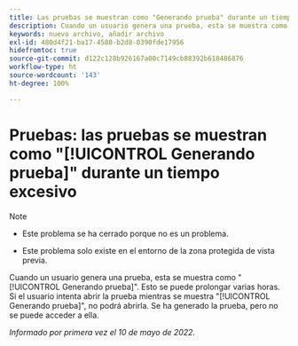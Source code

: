 ```yaml
---
title: Las pruebas se muestran como "Generando prueba" durante un tiempo excesivo
description: Cuando un usuario genera una prueba, esta se muestra como "Generando prueba". Esto se puede prolongar varias horas. Si el usuario intenta abrir la prueba mientras se muestra "Generando prueba", no podrá abrirla. Se ha generado la prueba, pero no se puede acceder a ella.
keywords: nuevo archivo, añadir archivo
exl-id: 480d4f21-ba17-4580-b2d8-0390fde17956
hidefromtoc: true
source-git-commit: d122c128b926167a00c7149cb88392b618486876
workflow-type: ht
source-wordcount: '143'
ht-degree: 100%

---
```


# Pruebas: las pruebas se muestran como &quot;[!UICONTROL Generando prueba]&quot; durante un tiempo excesivo

>[!NOTE]
>
>* Este problema se ha cerrado porque no es un problema.
>
>* Este problema solo existe en el entorno de la zona protegida de vista previa.


Cuando un usuario genera una prueba, esta se muestra como &quot;[!UICONTROL Generando prueba]&quot;. Esto se puede prolongar varias horas. Si el usuario intenta abrir la prueba mientras se muestra &quot;[!UICONTROL Generando prueba]&quot;, no podrá abrirla. Se ha generado la prueba, pero no se puede acceder a ella.

*Informado por primera vez el 10 de mayo de 2022.*
